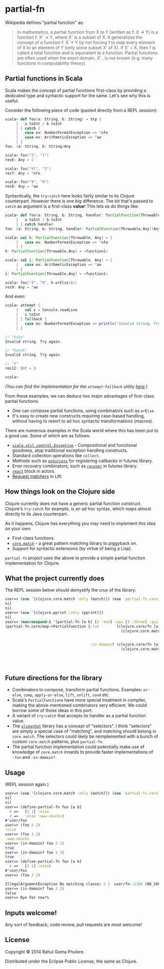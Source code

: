 # partial-fn

Wikipedia defines "partial function" as:

> In mathematics, a partial function from X to Y (written as f: X ↛ Y) is a function f: X' → Y, where X' is a subset of X. It generalizes the concept of a function f: X → Y by not forcing f to map every element of X to an element of Y (only some subset X' of X). If X' = X, then f is called a total function and is equivalent to a function. Partial functions are often used when the exact domain, X' , is not known (e.g. many functions in computability theory).

## Partial functions in Scala

Scala makes the concept of partial functions first-class by providing a dedicated type and syntactic support for the same. Let's see why this is useful.

Consider the following piece of code (pasted directly from a REPL session):

```scala
scala> def foo(a: String, b: String) = try {
     |   a.toInt / b.toInt
     | } catch {
     |   case ex: NumberFormatException => 'nfe
     |   case ex: ArithmeticException => 'ae
     | }
foo: (a: String, b: String)Any

scala> foo("2", "1")
res6: Any = 2

scala> foo("kl", "1")
res7: Any = 'nfe

scala> foo("9", "0")
res8: Any = 'ae
```

Syntactically, the `try`-`catch` here looks fairly similar to its Clojure counterpart. However there is one big difference. The bit that's passed to `catch` as argument is a first-class **value**! This lets us do things like:

```scala
scala> def foo(a: String, b: String, handler: PartialFunction[Throwable, Any]) = try {
     |   a.toInt / b.toInt
     | } catch handler
foo: (a: String, b: String, handler: PartialFunction[Throwable,Any])Any

scala> val h: PartialFunction[Throwable, Any] = {
     |   case ex: NumberFormatException => 'nfe
     | }
h: PartialFunction[Throwable,Any] = <function1>

scala> val i: PartialFunction[Throwable, Any] = {
     |   case ex: ArithmeticException => 'ae
     | }
i: PartialFunction[Throwable,Any] = <function1>

scala> foo("4", "0", h.orElse(i))
res9: Any = 'ae
```

And even:

```scala
scala> attempt {
     |   val s = Console.readLine
     |   s.toInt
     | } fallback {
     |   case ex: NumberFormatException => println("Invalid string. Try again."); restart
     | }

// "hobo"
Invalid string. Try again.

// "kucuk"
Invalid string. Try again.

// "9"
res12: Int = 9

scala>
```

*(You can find the implementation for the `attempt`-`fallback` utility [here](http://blog.engineering.vayana.in/).)*

From these examples, we can deduce two major advantages of first-class partial functions:

- One can compose partial functions, using combinators such as `orElse`.
- It's easy to create new constructs requiring case-based handling, without having to resort to ad hoc syntactic transformations (macros).

There are numerous examples in the Scala world where this has been put to a good use. Some of which are as follows:

- [`scala.util.control.Exception`](http://www.scala-lang.org/api/current/index.html#scala.util.control.Exception$) - Compositional and functional goodness, atop traditional exception handling constructs.
- Standard collection operations like `collect`.
- Methods such as [`onSuccess`](http://docs.scala-lang.org/overviews/core/futures.html#callbacks) for registering callbacks in futures library.
- Error recovery combinators, such as [`recover`](http://docs.scala-lang.org/overviews/core/futures.html#functional_composition_and_forcomprehensions) in futures library.
- [`react`](http://docs.scala-lang.org/overviews/core/actors.html) block in actors.
- [Request matchers](http://simply.liftweb.net/index-Chapter-11.html) in Lift.

## How things look on the Clojure side

Clojure currently does not have a generic partial function construct. Clojure's `try`-`catch` for example, is an ad hoc syntax, which maps almost directly to its Java counterpart.

As it happens, Clojure has everything you may need to implement this idea on your own:

- First-class functions.
- [`core.match`](https://github.com/clojure/core.match) - a great pattern matching library to piggyback on.
- Support for syntactic extensions (by virtue of being a Lisp).

`partial-fn` project uses the above to provide a simple partial function implementation for Clojure.

## What the project currently does

The REPL session below should demystify the crux of the library:

```clojure
user=> (use '[clojure.core.match :only (match)]) (use 'partial-fn.core)
nil
nil
user=> (use '[clojure.pprint :only (pprint)])
nil
user=> (macroexpand-1 '(partial-fn [a b] [2 :two] :qux [3 :three] :guz))
(partial-fn.core/map->PartialFunction {:fun        (clojure.core/fn [a b]
                                                     (clojure.core.match/match [a b]
                                                                               [2 :two] :qux
                                                                               [3 :three] :guz))
                                       :in-domain? (clojure.core/fn [a b]
                                                     (clojure.core.match/match [a b]
                                                                               [2 :two] true
                                                                               [3 :three] true
                                                                               :else false))})
```


## Future directions for the library

- Combinators to compose, transform partial functions. Examples: `or-else`, `comp`, `apply-or-else`, `lift`, `unlift`, `cond` etc.
- Scala's `PartialFunction`s have more special treatment in compiler, making the above-mentioned combinators very efficient. We could borrow some of those ideas in this port.
- A variant of `try`-`catch` that accepts its handler as a partial function value.
- The [`slingshot`](https://github.com/scgilardi/slingshot) library has a concept of "selectors". I think "selectors" are simply a special case of "matching", and matching should belong in `core.match`. The selectors could likely be reimplemented with a bunch of custom `core.match` patterns, plus `partial-fn`.
- The partial function implementation could potentially make use of knowledge of `core.match` innards to provide faster implementations of `:fun` and `:in-domain?`.


## Usage

(REPL session again.)

```clojure
user=> (use '[clojure.core.match :only (match)]) (use 'partial-fn.core)
nil
nil
user=> (define-partial-fn foo [a b]
  #_=>   [3 1] :nice
  #_=>   :else :aww-shucks)
#'user/foo
user=> (foo 3 1)
:nice
user=> (foo 3 2)
:aww-shucks
user=> (in-domain? foo 3 1)
true
user=> (in-domain? foo 3 3)
true
user=> (define-partial-fn foo [a b]
  #_=>   [3 1] :nice)
#'user/foo
user=> (foo 3 2)

IllegalArgumentException No matching clause: 3 2  user/fn--2398 (NO_SOURCE_FILE:1)
user=> (in-domain? foo 3 2)
false
user=> Bye for now!%
```

## Inputs welcome!

Any sort of feedback, code review, pull requests are most welcome!

## License

Copyright © 2014 Rahul Goma Phulore.

Distributed under the Eclipse Public License, the same as Clojure.
